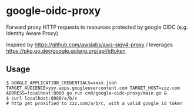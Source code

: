 # google-oidc-proxy

Forward proxy HTTP requests to resources protected by google OIDC (e.g. Identity Aware Proxy)

Inspired by https://github.com/awslabs/aws-sigv4-proxy / leverages https://pkg.go.dev/google.golang.org/api/idtoken

## Usage

```
$ GOOGLE_APPLICATION_CREDENTIALS=xxxx.json TARGET_AUDIENCE=yyy.apps.googleusercontent.com TARGET_HOST=zzz.com ADDRESS=localhost:8080 go run cmd/google-oidc-proxy/main.go &
$ curl localhost:8080/a/b/c
# http get proxified to zzz.com/a/b/c, with a valid google id token
```

